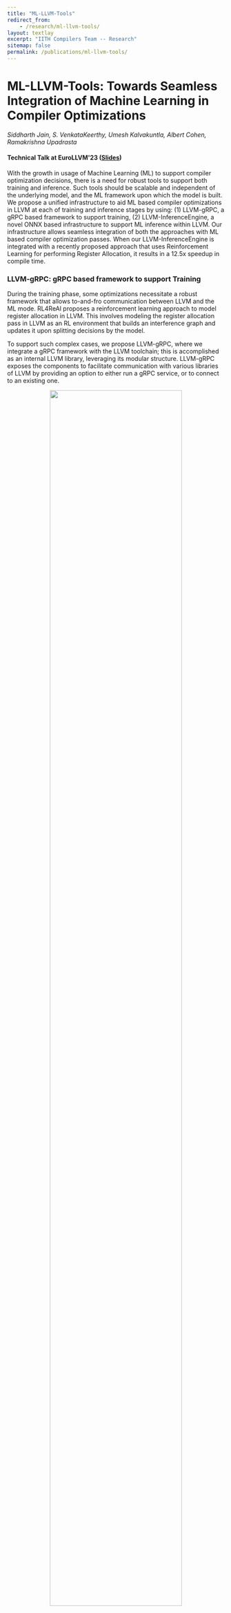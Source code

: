 ```yaml
---
title: "ML-LLVM-Tools"
redirect_from:
    - /research/ml-llvm-tools/
layout: textlay
excerpt: "IITH Compilers Team -- Research"
sitemap: false
permalink: /publications/ml-llvm-tools/
---
```


# ML-LLVM-Tools: Towards Seamless Integration of Machine Learning in Compiler Optimizations
*Siddharth Jain, S. VenkataKeerthy, Umesh Kalvakuntla, Albert Cohen, Ramakrishna Upadrasta*
#### Technical Talk at EuroLLVM'23 ([Slides]({{site.url}}{{site.baseurl}}/pdfs/ML-LLVM-Tools_EuroLLVM'23.pdf))

With the growth in usage of Machine Learning (ML) to support compiler optimization decisions, there is a need for robust tools to support both training and inference. Such tools should be scalable and independent of the underlying model, and the ML framework upon which the model is built. We propose a unified infrastructure to aid ML based compiler optimizations in LLVM at each of training and inference stages by using: (1) LLVM-gRPC, a gRPC based framework to support training, (2) LLVM-InferenceEngine, a novel ONNX based infrastructure to support ML inference within LLVM. Our infrastructure allows seamless integration of both the approaches with ML based compiler optimization passes. When our LLVM-InferenceEngine is integrated with a recently proposed approach that uses Reinforcement Learning for performing Register Allocation, it results in a 12.5x speedup in compile time.



### LLVM-gRPC: gRPC based framework to support Training
During the training phase, some optimizations necessitate a robust framework that allows to-and-fro communication between LLVM and the ML mode. RL4ReAl proposes a reinforcement learning approach to model register allocation in LLVM. This involves modeling the register allocation pass in LLVM as an RL environment that builds an interference graph and updates it upon splitting decisions by the model.

To support such complex cases, we propose LLVM-gRPC, where we integrate a gRPC framework with the LLVM toolchain; this is accomplished as an internal LLVM library, leveraging its modular structure. LLVM-gRPC exposes the components to facilitate communication with various libraries of LLVM by providing an option to either run a gRPC service, or to connect to an existing one.

<center>
<figure>
<img src="{{ site.url }}{{ site.baseurl }}/images/projects/ml-llvm-tools/LLVMgRPC.png" width="85%">
</figure>
</center>


### LLVM-InferenceEngine: ONNX based framework to support Inference
We propose to use ONNX - Open Neural Network Exchange which is an open format to represent machine learning models in the inference flow. Models built from various frameworks like TensorFlow, PyTorch, etc. can be represented in ONNX format in an interoperable manner. Additionally, ONNX supports a vast variety of hardware architecture ranging from edge devices to general purpose CPUs and GPUs. Once the model is trained in Python by using any of the commonly used ML frameworks, it can be exported into a common ONNX representation and can be imported into the C++ compiler via ONNX runtime.

We integrated the C++ ONNX Runtime with LLVM as a library - LLVMInferenceEngine, avoiding the inter-process communication overhead. Our library also exposes the necessary wrapper APIs to set the ONNX model path, query it with inputs, and obtain outputs without use of any RPC calls. Querying the model is as simple as calling a function exposed by the InferenceEngine. LLVM-InferenceEngine supports both ML and RL frameworks without other external dependencies in a seamless manner. To support RL models, it exposes various utility classes with necessary APIs. This includes classes for Environments and Agents 3tied together by a Driver class. Finally, LLVM-InferenceEngine also supports multiple agents for the optimizations modeled with multi-agent RL.

<center>
<figure>
<img src="{{ site.url }}{{ site.baseurl }}/images/projects/ml-llvm-tools/InferenceEngine.png" width="85%">
</figure>
</center>

This library can be linked with the LLVM pass that performs ML based optimization. Once the model is trained, the model can be exported to ONNX format and imported into the LLVM pass via LLVM-InferenceEngine which can then query the model with appropriate inputs during inference (compilation). In case of pass using RL model, the user has to override the relevantclasses exposed by the library to make use of Environment and Agents.

### Results
We integrated our LLVM-InferenceEngine with RL4ReAl, and compare the obtained compile times with that of LLVM-gRPC. We observe significant compile-time speedups ranging from 2x and 40x on compiling benchmarks from SPEC CPU 2006 and 2017. Detailed results are shown in Table below. In total, we observe 12.4x speedup in comparison to the benchmarks compiled with LLVM-gRPC, making LLVM-InferenceEngine a promising choice.

<center>
<figure>
<img src="{{ site.url }}{{ site.baseurl }}/images/projects/ml-llvm-tools/results.png" width="83%">
</figure>
</center>
